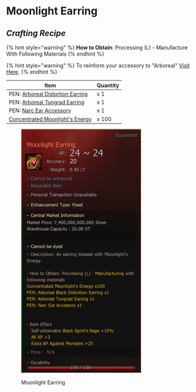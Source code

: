 # Moonlight Earring

## _Crafting Recipe_

{% hint style="warning" %}
**How to Obtain**: Processing (L) - Manufacture With Following Materials
{% endhint %}

{% hint style="warning" %}
To reinform your accessory to "Arboreal" [Visit Here](../../custom-items-recipes/accessory-change-item.md).
{% endhint %}

| Item                                                                                            | Quantity |
| ----------------------------------------------------------------------------------------------- | -------- |
| PEN: [Arboreal Distortion Earring](https://bdocodex.com/us/item/11871/#5)                       | x 1      |
| PEN: [Arboreal Tungrad Earring](https://bdocodex.com/us/item/550904/#5)                         | x 1      |
| PEN: [Narc Ear Accessory](https://bdocodex.com/us/item/550802/#5)                               | x 1      |
| [Concentrated Moonlight's Energy](../../custom-items-recipes/concentrated-moonlights-energy.md) | x 100    |

<figure><img src="../../../.gitbook/assets/QQ截图20221102003549.png" alt=""><figcaption><p>Moonlight Earring</p></figcaption></figure>
